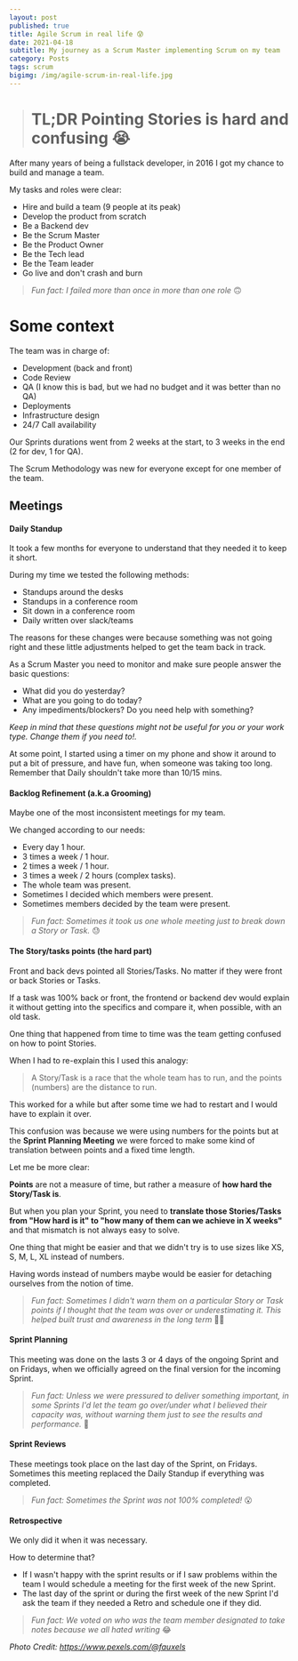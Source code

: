 ```yaml
---
layout: post
published: true
title: Agile Scrum in real life 😰
date: 2021-04-18
subtitle: My journey as a Scrum Master implementing Scrum on my team
category: Posts
tags: scrum
bigimg: /img/agile-scrum-in-real-life.jpg
---
```


> # TL;DR Pointing Stories is hard and confusing <span style="font-style:normal">😭</span>

After many years of being a fullstack developer, in 2016 I got my chance to build and manage a team.

My tasks and roles were clear:

- Hire and build a team (9 people at its peak)
- Develop the product from scratch
- Be a Backend dev
- Be the Scrum Master
- Be the Product Owner
- Be the Tech lead
- Be the Team leader
- Go live and don't crash and burn 

> *Fun fact: I failed more than once in more than one role* <span style="font-style:normal">🙃</span>

# Some context
The team was in charge of:

- Development (back and front)
- Code Review
- QA (I know this is bad, but we had no budget and it was better than no QA)
- Deployments
- Infrastructure design
- 24/7 Call availability

Our Sprints durations went from 2 weeks at the start, to 3 weeks in the end (2 for dev, 1 for QA).

The Scrum Methodology was new for everyone except for one member of the team.

## Meetings

#### Daily Standup
It took a few months for everyone to understand that they needed it to keep it short.

During my time we tested the following methods:

- Standups around the desks
- Standups in a conference room
- Sit down in a conference room
- Daily written over slack/teams

The reasons for these changes were because something was not going right and these little adjustments helped to get the team back in track.

As a Scrum Master you need to monitor and make sure people answer the basic questions:

- What did you do yesterday?
- What are you going to do today?
- Any impediments/blockers? Do you need help with something?

*Keep in mind that these questions might not be useful for you or your work type. Change them if you need to!.*

At some point, I started using a timer on my phone and show it around to put a bit of pressure, and have fun, when someone was taking too long. Remember that Daily shouldn't take more than 10/15 mins.

#### Backlog Refinement (a.k.a Grooming)
Maybe one of the most inconsistent meetings for my team.

We changed according to our needs:

- Every day 1 hour.
- 3 times a week / 1 hour.
- 2 times a week / 1 hour.
- 3 times a week / 2 hours (complex tasks).
- The whole team was present.
- Sometimes I decided which members were present.
- Sometimes members decided by the team were present.

> *Fun fact: Sometimes it took us one whole meeting just to break down a Story or Task.* <span style="font-style:normal">😓</span>

#### The Story/tasks points (the hard part)

Front and back devs pointed all Stories/Tasks. No matter if they were front or back Stories or Tasks.

If a task was 100% back or front, the frontend or backend dev would explain it without getting into the specifics and compare it, when possible, with an old task.

One thing that happened from time to time was the team getting confused on how to point Stories.

When I had to re-explain this I used this analogy:

> A Story/Task is a race that the whole team has to run, and the points (numbers) are the distance to run.

This worked for a while but after some time we had to restart and I would have to explain it over.

This confusion was because we were using numbers for the points but at the **Sprint Planning Meeting** we were forced to make some kind of translation between points and a fixed time length.

Let me be more clear:

**Points** are not a measure of time, but rather a measure of **how hard the Story/Task is**.

But when you plan your Sprint, you need to **translate those Stories/Tasks from "How hard is it" to "how many of them can we achieve in X weeks"** and that mismatch is not always easy to solve.

One thing that might be easier and that we didn't try is to use sizes like XS, S, M, L, XL instead of numbers.

Having words instead of numbers maybe would be easier for detaching ourselves from the notion of time.

> *Fun fact: Sometimes I didn't warn them on a particular Story or Task points if I thought that the team was over or underestimating it. This helped built trust and awareness in the long term* <span style="font-style:normal">💪🏻</span>

#### Sprint Planning

This meeting was done on the lasts 3 or 4 days of the ongoing Sprint and on Fridays, when we officially agreed on the final version for the incoming Sprint.

> *Fun fact: Unless we were pressured to deliver something important, in some Sprints I'd let the team go over/under what I believed their capacity was, without warning them just to see the results and performance.* <span style="font-style:normal">🤔</span>

#### Sprint Reviews
These meetings took place on the last day of the Sprint, on Fridays. Sometimes this meeting replaced the Daily Standup if everything was completed.

> *Fun fact: Sometimes the Sprint was not 100% completed!* <span style="font-style:normal">😮</span>

#### Retrospective
We only did it when it was necessary.

How to determine that?

- If I wasn't happy with the sprint results or if I saw problems within the team I would schedule a meeting for the first week of the new Sprint.
- The last day of the sprint or during the first week of the new Sprint I'd ask the team if they needed a Retro and schedule one if they did.

> *Fun fact: We voted on who was the team member designated to take notes because we all hated writing* <span style="font-style:normal">😂</span>

*Photo Credit: https://www.pexels.com/@fauxels*